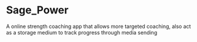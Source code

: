 # Sage_Power
A online strength coaching app that allows more targeted coaching, also act as a storage medium to track progress through media sending
